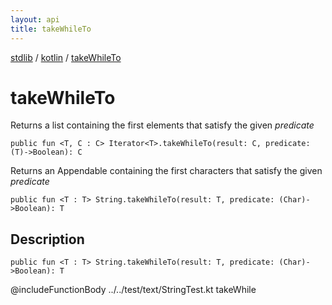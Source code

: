 ```yaml
---
layout: api
title: takeWhileTo
---
```

[stdlib](../index.html) / [kotlin](index.html) / [takeWhileTo](takeWhileTo.html)

# takeWhileTo
Returns a list containing the first elements that satisfy the given *predicate*
```
public fun <T, C : C> Iterator<T>.takeWhileTo(result: C, predicate: (T)->Boolean): C
```
Returns an Appendable containing the first characters that satisfy the given *predicate*
```
public fun <T : T> String.takeWhileTo(result: T, predicate: (Char)->Boolean): T
```
## Description
```
public fun <T : T> String.takeWhileTo(result: T, predicate: (Char)->Boolean): T
```
@includeFunctionBody ../../test/text/StringTest.kt takeWhile

